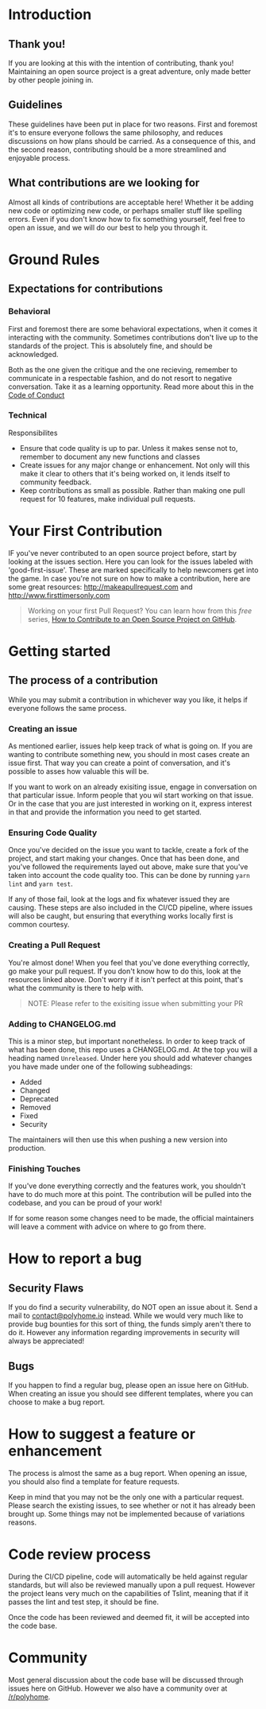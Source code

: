 # Introduction

## Thank you!

If you are looking at this with the intention of contributing, thank you! Maintaining an open source project is a great adventure, only made better by other people joining in.

## Guidelines

These guidelines have been put in place for two reasons. First and foremost it's to ensure everyone follows the same philosophy, and reduces discussions on how plans should be carried. As a consequence of this, and the second reason, contributing should be a more streamlined and enjoyable process.

## What contributions are we looking for

Almost all kinds of contributions are acceptable here! Whether it be adding new code or optimizing new code, or perhaps smaller stuff like spelling errors. Even if you don't know how to fix something yourself, feel free to open an issue, and we will do our best to help you through it.

# Ground Rules

## Expectations for contributions

### Behavioral

First and foremost there are some behavioral expectations, when it comes it interacting with the community. Sometimes contributions don't live up to the standards of the project. This is absolutely fine, and should be acknowledged.

Both as the one given the critique and the one recieving, remember to communicate in a respectable fashion, and do not resort to negative conversation. Take it as a learning opportunity. Read more about this in the [Code of Conduct](CODE_OF_CONDUCT.md)

### Technical

Responsibilites

- Ensure that code quality is up to par. Unless it makes sense not to, remember to document any new functions and classes
- Create issues for any major change or enhancement. Not only will this make it clear to others that it's being worked on, it lends itself to community feedback.
- Keep contributions as small as possible. Rather than making one pull request for 10 features, make individual pull requests.

# Your First Contribution

IF you've never contributed to an open source project before, start by looking at the issues section. Here you can look for the issues labeled with 'good-first-issue'. These are marked specifically to help newcomers get into the game. In case you're not sure on how to make a contribution, here are some great resources: http://makeapullrequest.com and http://www.firsttimersonly.com

> Working on your first Pull Request? You can learn how from this _free_ series, [How to Contribute to an Open Source Project on GitHub](https://egghead.io/series/how-to-contribute-to-an-open-source-project-on-github).

# Getting started

## The process of a contribution

While you may submit a contribution in whichever way you like, it helps if everyone follows the same process.

### Creating an issue

As mentioned earlier, issues help keep track of what is going on. If you are wanting to contribute something new, you should in most cases create an issue first. That way you can create a point of conversation, and it's possible to asses how valuable this will be.

If you want to work on an already exisiting issue, engage in conversation on that particular issue. Inform people that you wil start working on that issue. Or in the case that you are just interested in working on it, express interest in that and provide the information you need to get started.

### Ensuring Code Quality

Once you've decided on the issue you want to tackle, create a fork of the project, and start making your changes. Once that has been done, and you've followed the requirements layed out above, make sure that you've taken into account the code quality too. This can be done by running `yarn lint` and `yarn test`.

If any of those fail, look at the logs and fix whatever issued they are causing. These steps are also included in the CI/CD pipeline, where issues will also be caught, but ensuring that everything works locally first is common courtesy.

### Creating a Pull Request

You're almost done! When you feel that you've done everything correctly, go make your pull request. If you don't know how to do this, look at the resources linked above. Don't worry if it isn't perfect at this point, that's what the community is there to help with.

> NOTE: Please refer to the exisiting issue when submitting your PR

### Adding to CHANGELOG.md

This is a minor step, but important nonetheless. In order to keep track of what has been done, this repo uses a CHANGELOG.md. At the top you will a heading named `Unreleased`. Under here you should add whatever changes you have made under one of the following subheadings:

- Added
- Changed
- Deprecated
- Removed
- Fixed
- Security

The maintainers will then use this when pushing a new version into production.

### Finishing Touches

If you've done everything correctly and the features work, you shouldn't have to do much more at this point. The contribution will be pulled into the codebase, and you can be proud of your work!

If for some reason some changes need to be made, the official maintainers will leave a comment with advice on where to go from there.

# How to report a bug

## Security Flaws

If you do find a security vulnerability, do NOT open an issue about it. Send a mail to contact@polyhome.io instead. While we would very much like to provide bug bounties for this sort of thing, the funds simply aren't there to do it. However any information regarding improvements in security will always be appreciated!

## Bugs

If you happen to find a regular bug, please open an issue here on GitHub. When creating an issue you should see different templates, where you can choose to make a bug report.

# How to suggest a feature or enhancement

The process is almost the same as a bug report. When opening an issue, you should also find a template for feature requests.

Keep in mind that you may not be the only one with a particular request. Please search the existing issues, to see whether or not it has already been brought up. Some things may not be implemented because of variations reasons.

# Code review process

During the CI/CD pipeline, code will automatically be held against regular standards, but will also be reviewed manually upon a pull request. However the project leans very much on the capabilities of Tslint, meaning that if it passes the lint and test step, it should be fine.

Once the code has been reviewed and deemed fit, it will be accepted into the code base.

# Community

Most general discussion about the code base will be discussed through issues here on GitHub. However we also have a community over at [/r/polyhome](https://reddit.com/r/polyhome).
